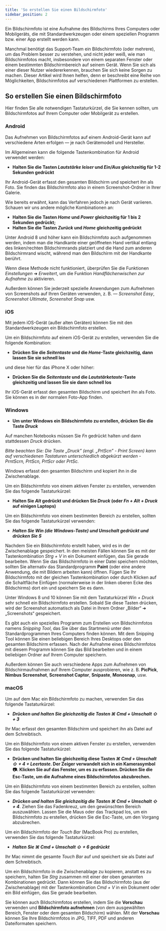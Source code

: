 ```yaml
---
title: 'So erstellen Sie einen Bildschirmfoto'
sidebar_position: 2
---
```


Ein Bildschirmfoto ist eine Aufnahme des Bildschirms Ihres Computers oder Mobilgeräts, die mit Standardwerkzeugen oder einem speziellen Programm bzw. einer App erstellt werden kann.

Manchmal benötigt das Support-Team ein Bildschirmfoto (oder mehrere), um das Problem besser zu verstehen, und nicht jeder weiß, wie man Bildschirmfotos macht, insbesondere von einem separaten Fenster oder einem bestimmten Bildschirmbereich auf seinem Gerät. Wenn Sie sich als einer dieser Nutzer wiedererkennen, brauchen Sie sich keine Sorgen zu machen. Dieser Artikel wird Ihnen helfen, denn er beschreibt eine Reihe von Möglichkeiten, Bildschirmfotos auf verschiedenen Plattformen zu erstellen.

## So erstellen Sie einen Bildschirmfoto

Hier finden Sie alle notwendigen Tastaturkürzel, die Sie kennen sollten, um Bildschirmfotos auf Ihrem Computer oder Mobilgerät zu erstellen.

### Android

Das Aufnehmen von Bildschirmfotos auf einem Android-Gerät kann auf verschiedene Arten erfolgen — je nach Gerätemodell und Hersteller.

Im Allgemeinen kann die folgende Tastenkombination für Android verwendet werden:

- **Halten Sie die Tasten *Lautstärke leiser* und *Ein/Aus* gleichzeitig für 1-2 Sekunden gedrückt**

Ihr Android-Gerät erfasst den gesamten Bildschirm und speichert ihn als Foto. Sie finden das Bildschirmfoto also in einem Screenshot-Ordner in Ihrer Galerie.

Wie bereits erwähnt, kann das Verfahren jedoch je nach Gerät variieren. Schauen wir uns andere mögliche Kombinationen an:

- **Halten Sie die Tasten *Home* und *Power* gleichzeitig für 1 bis 2 Sekunden gedrückt;**
- **Halten Sie die Tasten *Zurück* und *Home* gleichzeitig gedrückt**

Unter Android 8 und höher kann ein Bildschirmfoto auch aufgenommen werden, indem man die Handkante einer geöffneten Hand vertikal entlang des linken/rechten Bildschirmrands platziert und die Hand zum anderen Bildschirmrand wischt, während man den Bildschirm mit der Handkante berührt.

Wenn diese Methode nicht funktioniert, überprüfen Sie die Funktionen *Einstellungen* ➜ *Erweitert*, um die Funktion *Handflächenwischen zur Aufnahme* zu aktivieren.

Außerdem können Sie jederzeit spezielle Anwendungen zum Aufnehmen von Screenshots auf Ihren Geräten verwenden, z. B. — *Screenshot Easy*, *Screenshot Ultimate*, *Screenshot Snap* usw.

### iOS

Mit jedem iOS-Gerät (außer alten Geräten) können Sie mit den Standardwerkzeugen ein Bildschirmfoto erstellen.

Um ein Bildschirmfoto auf einem iOS-Gerät zu erstellen, verwenden Sie die folgende Kombination:

- **Drücken Sie die *Seitentaste* und die *Home*-Taste gleichzeitig, dann lassen Sie sie schnell los**

und diese hier für das iPhone X oder höher:

- **Drücken Sie die *Seitentaste* und die *Lautstärketaste*-Taste gleichzeitig und lassen Sie sie dann schnell los**

Ihr iOS-Gerät erfasst den gesamten Bildschirm und speichert ihn als Foto. Sie können es in der normalen Foto-App finden.

### Windows

- **Um unter Windows ein Bildschirmfoto zu erstellen, drücken Sie die Taste *Druck***

Auf manchen Notebooks müssen Sie *Fn* gedrückt halten und dann stattdessen *Druck* drücken.

*Bitte beachten Sie: Die Taste „Druck” (engl. „PrtScn” - Print Screen) kann auf verschiedenen Tastaturen unterschiedlich abgekürzt werden - PrntScrn, PrtScn, PrtScr oder PrtSc.*

Windows erfasst den gesamten Bildschirm und kopiert ihn in die Zwischenablage.

Um ein Bildschirmfoto von einem aktiven Fenster zu erstellen, verwenden Sie das folgende Tastaturkürzel:

- **Halten Sie *Alt* gedrückt und drücken Sie *Druck* (oder *Fn + Alt + Druck* auf einigen Laptops)**

Um ein Bildschirmfoto von einem bestimmten Bereich zu erstellen, sollten Sie das folgende Tastaturkürzel verwenden:

- ***Halten Sie *Win* (die Windows-Taste) und *Umschalt* gedrückt und drücken Sie ***S******

Nachdem Sie ein Bildschirmfoto erstellt haben, wird es in der Zwischenablage gespeichert. In den meisten Fällen können Sie es mit der Tastenkombination *Strg + V* in ein Dokument einfügen, das Sie gerade bearbeiten. Wenn Sie das Bildschirmfoto in einer Datei speichern möchten, sollten Sie alternativ das Standardprogramm **Paint** (oder eine andere Anwendung, die mit Bildern arbeiten kann) öffnen. Fügen Sie Ihr Bildschirmfoto mit der gleichen Tastenkombination oder durch Klicken auf die Schaltfläche Einfügen (normalerweise in der linken oberen Ecke des Bildschirms) dort ein und speichern Sie es dann.

Unter Windows 8 und 10 können Sie mit dem Tastaturkürzel *Win + Druck* sehr schnell ein Bildschirmfoto erstellen. Sobald Sie diese Tasten drücken, wird der Screenshot automatisch als Datei in Ihrem Ordner „Bilder“ ➜ „Screenshots“ gespeichert.

Es gibt auch ein spezielles Programm zum Erstellen von Bildschirmfotos namens *Snipping Tool*, das Sie über das Startmenü unter den Standardprogrammen Ihres Computers finden können. Mit dem Snipping Tool können Sie einen beliebigen Bereich Ihres Desktops oder den gesamten Bildschirm erfassen. Nach der Aufnahme eines Bildschirmfotos mit diesem Programm können Sie das Bild bearbeiten und in einem beliebigen Ordner auf Ihrem Computer speichern.

Außerdem können Sie auch verschiedene Apps zum Aufnehmen von Bildschirmaufnahmen auf Ihrem Computer ausprobieren, wie z. B. **PicPick**, **Nimbus Screenshot**, **Screenshot Captor**, **Snipaste**, **Monosnap**, usw.

### macOS

Um auf dem Mac ein Bildschirmfoto zu machen, verwenden Sie das folgende Tastaturkürzel:

- ***Drücken und halten Sie gleichzeitig die Tasten ***⌘ Cmd + Umschalt ⇧ + 3******

Ihr Mac erfasst den gesamten Bildschirm und speichert ihn als Datei auf dem Schreibtisch.

Um ein Bildschirmfoto von einem aktiven Fenster zu erstellen, verwenden Sie das folgende Tastaturkürzel:

- **Drücken und halten Sie gleichzeitig diese Tasten *⌘ Cmd + Umschalt ⇧ + 4 + Leertaste*.  Der Zeiger verwandelt sich in ein Kamerasymbol 📷. Klicken Sie auf das Fenster, um es zu erfassen. Drücken Sie die Esc-Taste, um die Aufnahme eines Bildschirmfotos abzubrechen.**

Um ein Bildschirmfoto von einem bestimmten Bereich zu erstellen, sollten Sie das folgende Tastaturkürzel verwenden:

- ***Drücken und halten Sie gleichzeitig die Tasten ***⌘ Cmd + Umschalt ⇧ + 4******. Ziehen Sie das Fadenkreuz, um den gewünschten Bereich auszuwählen. Lassen Sie die Maus oder das Trackpad los, um ein Bildschirmfoto zu erstellen, drücken Sie die Esc-Taste, um den Vorgang abzubrechen.

Um ein Bildschirmfoto der *Touch Bar* (MacBook Pro) zu erstellen, verwenden Sie das folgende Tastaturkürzel:

- ***Halten Sie ***⌘ Cmd + Umschalt ⇧ + 6*** gedrückt***

Ihr Mac nimmt die gesamte *Touch Bar* auf und speichert sie als Datei auf dem Schreibtisch.

Um ein Bildschirmfoto in die Zwischenablage zu kopieren, anstatt es zu speichern, halten Sie *Strg* zusammen mit einer der oben genannten Kombinationen gedrückt. Dann können Sie das Bildschirmfoto (aus der Zwischenablage) mit der Tastenkombination *Cmd + V* in ein Dokument oder ein Bild einfügen, das Sie gerade bearbeiten.

Sie können auch Bildschirmfotos erstellen, indem Sie die **Vorschau** verwenden und **Bildschirmfoto aufnehmen** (von dem ausgewählten Bereich, Fenster oder dem gesamten Bildschirm) wählen. Mit der **Vorschau** können Sie Ihre Bildschirmfotos in JPG, TIFF, PDF und anderen Dateiformaten speichern.
